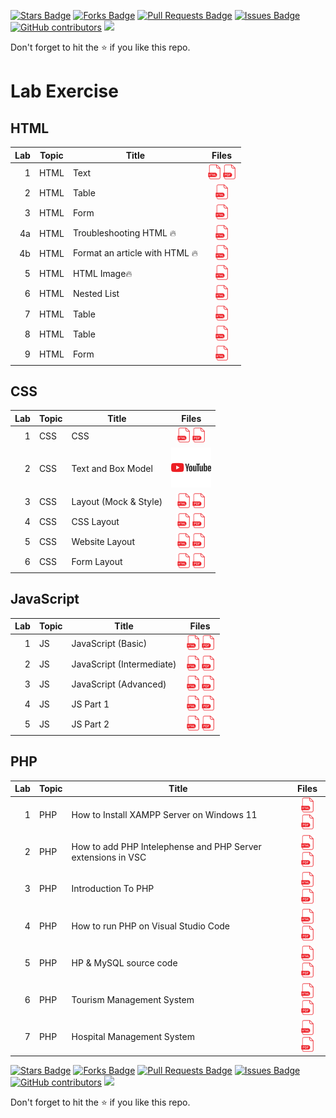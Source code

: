 <a href="https://github.com/drshahizan/learn-php/stargazers"><img src="https://img.shields.io/github/stars/drshahizan/learn-php" alt="Stars Badge"/></a>
<a href="https://github.com/drshahizan/learn-php/network/members"><img src="https://img.shields.io/github/forks/drshahizan/learn-php" alt="Forks Badge"/></a>
<a href="https://github.com/drshahizan/learn-php/pulls"><img src="https://img.shields.io/github/issues-pr/drshahizan/learn-php" alt="Pull Requests Badge"/></a>
<a href="https://github.com/drshahizan/learn-php/issues"><img src="https://img.shields.io/github/issues/drshahizan/learn-php" alt="Issues Badge"/></a>
<a href="https://github.com/drshahizan/learn-php/graphs/contributors"><img alt="GitHub contributors" src="https://img.shields.io/github/contributors/drshahizan/learn-php?color=2b9348"></a>
![](https://visitor-badge.glitch.me/badge?page_id=drshahizan/learn-php)

Don't forget to hit the :star: if you like this repo.

# Lab Exercise

## HTML

| Lab | Topic | Title | Files |
| -----: | ----- | ----- | :------: | 
| 1 | HTML | Text |<a href="" ><img src="../images/html64.png" width="24px" height="24px" ></a><a href="" ><img src="../images/pdf64.png" width="24px" height="24px" ></a> |
| 2 | HTML | Table |<a href="" ><img src="../images/html64.png" width="24px" height="24px" ></a> |
| 3 | HTML | Form |<a href="" ><img src="../images/html64.png" width="24px" height="24px" ></a> |
| 4a | HTML | Troubleshooting HTML 🔥 |<a href="" ><img src="../images/html64.png" width="24px" height="24px" ></a> |
| 4b | HTML | Format an article with HTML 🔥 |<a href="" ><img src="../images/html64.png" width="24px" height="24px" ></a> |
| 5 | HTML | HTML Image🔥 |<a href="" ><img src="../images/html64.png" width="24px" height="24px" ></a> |
| 6 | HTML | Nested List |<a href="" ><img src="../images/html64.png" width="24px" height="24px" ></a> |
| 7 | HTML | Table |<a href="" ><img src="../images/html64.png" width="24px" height="24px" ></a> |
| 8 | HTML | Table |<a href="" ><img src="../images/html64.png" width="24px" height="24px" ></a> |
| 9 | HTML | Form |<a href="" ><img src="../images/html64.png" width="24px" height="24px" ></a> |

## CSS

| Lab | Topic | Title | Files |
| -----: | ----- | ----- | :------: | 
| 1 | CSS | CSS |<a href="" ><img src="../images/html64.png" width="24px" height="24px" ></a><a href="" ><img src="../images/pdf64.png" width="24px" height="24px" ></a> |
| 2 | CSS | Text and Box Model |<a href="" ><img src="../images/youtube64.png"></a>|
| 3 | CSS | Layout (Mock & Style) |<a href="" ><img src="../images/html64.png" width="24px" height="24px" ></a><a href="" ><img src="../images/pdf64.png" width="24px" height="24px" ></a> |
| 4 | CSS | CSS Layout |<a href="" ><img src="../images/html64.png" width="24px" height="24px" ></a><a href="" ><img src="../images/pdf64.png" width="24px" height="24px" ></a> |
| 5 | CSS | Website Layout |<a href="" ><img src="../images/html64.png" width="24px" height="24px" ></a><a href="" ><img src="../images/pdf64.png" width="24px" height="24px" ></a> |
| 6 | CSS | Form Layout |<a href="" ><img src="../images/html64.png" width="24px" height="24px" ></a><a href="" ><img src="../images/pdf64.png" width="24px" height="24px" ></a> |

## JavaScript

| Lab | Topic | Title | Files |
| -----: | ----- | ----- | :------: | 
| 1 | JS | JavaScript (Basic) |<a href="" ><img src="../images/html64.png" width="24px" height="24px" ></a><a href="" ><img src="../images/pdf64.png" width="24px" height="24px" ></a> |
| 2 | JS | JavaScript (Intermediate) |<a href="" ><img src="../images/html64.png" width="24px" height="24px" ></a><a href="" ><img src="../images/pdf64.png" width="24px" height="24px" ></a> |
| 3 | JS | JavaScript (Advanced) |<a href="" ><img src="../images/html64.png" width="24px" height="24px" ></a><a href="" ><img src="../images/pdf64.png" width="24px" height="24px" ></a> |
| 4 | JS | JS Part 1 |<a href="" ><img src="../images/html64.png" width="24px" height="24px" ></a><a href="" ><img src="../images/pdf64.png" width="24px" height="24px" ></a> |
| 5 | JS | JS Part 2 |<a href="" ><img src="../images/html64.png" width="24px" height="24px" ></a><a href="" ><img src="../images/pdf64.png" width="24px" height="24px" ></a> |
## PHP

| Lab | Topic | Title | Files |
| -----: | ----- | ----- | :------: | 
| 1 | PHP | How to Install XAMPP Server on Windows 11 |<a href="" ><img src="../images/html64.png" width="24px" height="24px" ></a><a href="" ><img src="../images/pdf64.png" width="24px" height="24px" ></a> |
| 2 | PHP | How to add PHP Intelephense and PHP Server extensions in VSC |<a href="" ><img src="../images/html64.png" width="24px" height="24px" ></a><a href="" ><img src="../images/pdf64.png" width="24px" height="24px" ></a> |
| 3 | PHP | Introduction To PHP |<a href="" ><img src="../images/html64.png" width="24px" height="24px" ></a><a href="" ><img src="../images/pdf64.png" width="24px" height="24px" ></a> |
| 4 | PHP | How to run PHP on Visual Studio Code |<a href="" ><img src="../images/html64.png" width="24px" height="24px" ></a><a href="" ><img src="../images/pdf64.png" width="24px" height="24px" ></a> |
| 5 | PHP | HP & MySQL source code |<a href="" ><img src="../images/html64.png" width="24px" height="24px" ></a><a href="" ><img src="../images/pdf64.png" width="24px" height="24px" ></a> |
| 6 | PHP | Tourism Management System |<a href="" ><img src="../images/html64.png" width="24px" height="24px" ></a><a href="" ><img src="../images/pdf64.png" width="24px" height="24px" ></a> |
| 7 | PHP | Hospital Management System |<a href="" ><img src="../images/html64.png" width="24px" height="24px" ></a><a href="" ><img src="../images/pdf64.png" width="24px" height="24px" ></a> |

<a href="https://github.com/drshahizan/learn-php/stargazers"><img src="https://img.shields.io/github/stars/drshahizan/learn-php" alt="Stars Badge"/></a>
<a href="https://github.com/drshahizan/learn-php/network/members"><img src="https://img.shields.io/github/forks/drshahizan/learn-php" alt="Forks Badge"/></a>
<a href="https://github.com/drshahizan/learn-php/pulls"><img src="https://img.shields.io/github/issues-pr/drshahizan/learn-php" alt="Pull Requests Badge"/></a>
<a href="https://github.com/drshahizan/learn-php/issues"><img src="https://img.shields.io/github/issues/drshahizan/learn-php" alt="Issues Badge"/></a>
<a href="https://github.com/drshahizan/learn-php/graphs/contributors"><img alt="GitHub contributors" src="https://img.shields.io/github/contributors/drshahizan/learn-php?color=2b9348"></a>
![](https://visitor-badge.glitch.me/badge?page_id=drshahizan/learn-php)

Don't forget to hit the :star: if you like this repo.
